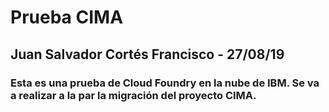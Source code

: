 # Prueba CIMA

## Juan Salvador Cortés Francisco - 27/08/19

### Esta es una prueba de Cloud Foundry en la nube de IBM. Se va a realizar a la par la migración del proyecto CIMA.